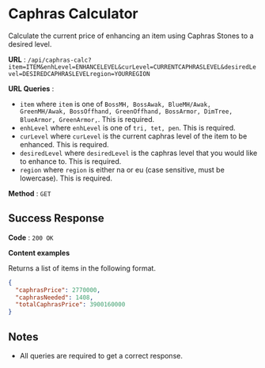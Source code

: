 # Caphras Calculator

Calculate the current price of enhancing an item using Caphras Stones to a desired level.

**URL** : `/api/caphras-calc?item=ITEM&enhLevel=ENHANCELEVEL&curLevel=CURRENTCAPHRASLEVEL&desiredLevel=DESIREDCAPHRASLEVELregion=YOURREGION`

**URL Queries** :

- `item` where `item` is one of `BossMH, BossAwak, BlueMH/Awak, GreenMH/Awak, BossOffhand, GreenOffhand, BossArmor, DimTree, BlueArmor, GreenArmor,`. This is required.
- `enhLevel` where `enhLevel` is one of `tri, tet, pen`. This is required.
- `curLevel` where `curLevel` is the current caphras level of the item to be enhanced. This is required.
- `desiredLevel` where `desiredLevel` is the caphras level that you would like to enhance to. This is required.
- `region` where `region` is either na or eu (case sensitive, must be lowercase). This is required.

**Method** : `GET`

## Success Response

**Code** : `200 OK`

**Content examples**

Returns a list of items in the following format.

```json
{
  "caphrasPrice": 2770000,
  "caphrasNeeded": 1408,
  "totalCaphrasPrice": 3900160000
}
```

## Notes

- All queries are required to get a correct response.
